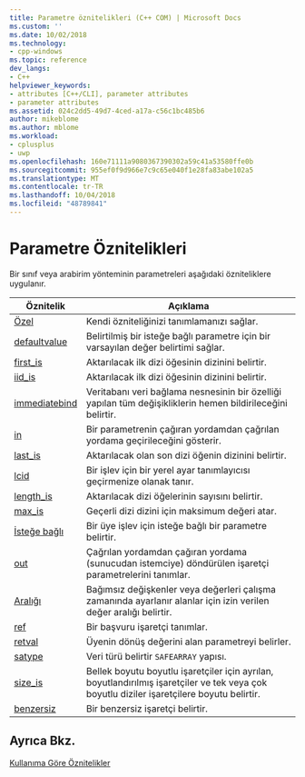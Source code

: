 ```yaml
---
title: Parametre öznitelikleri (C++ COM) | Microsoft Docs
ms.custom: ''
ms.date: 10/02/2018
ms.technology:
- cpp-windows
ms.topic: reference
dev_langs:
- C++
helpviewer_keywords:
- attributes [C++/CLI], parameter attributes
- parameter attributes
ms.assetid: 024c2dd5-49d7-4ced-a17a-c56c1bc485b6
author: mikeblome
ms.author: mblome
ms.workload:
- cplusplus
- uwp
ms.openlocfilehash: 160e71111a9080367390302a59c41a53580ffe0b
ms.sourcegitcommit: 955ef0f9d966e7c9c65e040f1e28fa83abe102a5
ms.translationtype: MT
ms.contentlocale: tr-TR
ms.lasthandoff: 10/04/2018
ms.locfileid: "48789841"
---
```

# <a name="parameter-attributes"></a>Parametre Öznitelikleri

Bir sınıf veya arabirim yönteminin parametreleri aşağıdaki özniteliklere uygulanır.

|Öznitelik|Açıklama|
|---------------|-----------------|
|[Özel](custom-cpp.md)|Kendi özniteliğinizi tanımlamanızı sağlar.|
|[defaultvalue](defaultvalue.md)|Belirtilmiş bir isteğe bağlı parametre için bir varsayılan değer belirtimi sağlar.|
|[first_is](first-is.md)|Aktarılacak ilk dizi öğesinin dizinini belirtir.|
|[iid_is](iid-is.md)|Aktarılacak ilk dizi öğesinin dizinini belirtir.|
|[immediatebind](immediatebind.md)|Veritabanı veri bağlama nesnesinin bir özelliği yapılan tüm değişikliklerin hemen bildirileceğini belirtir.|
|[in](in-cpp.md)|Bir parametrenin çağıran yordamdan çağrılan yordama geçirileceğini gösterir.|
|[last_is](last-is.md)|Aktarılacak olan son dizi öğenin dizinini belirtir.|
|[lcid](lcid.md)|Bir işlev için bir yerel ayar tanımlayıcısı geçirmenize olanak tanır.|
|[length_is](length-is.md)|Aktarılacak dizi öğelerinin sayısını belirtir.|
|[max_is](max-is.md)|Geçerli dizi dizini için maksimum değeri atar.|
|[İsteğe bağlı](optional-cpp.md)|Bir üye işlev için isteğe bağlı bir parametre belirtir.|
|[out](out-cpp.md)|Çağrılan yordamdan çağıran yordama (sunucudan istemciye) döndürülen işaretçi parametrelerini tanımlar.|
|[Aralığı](range-cpp.md)|Bağımsız değişkenler veya değerleri çalışma zamanında ayarlanır alanlar için izin verilen değer aralığı belirtir.|
|[ref](ref-cpp.md)|Bir başvuru işaretçi tanımlar.|
|[retval](retval.md)|Üyenin dönüş değerini alan parametreyi belirler.|
|[satype](satype.md)|Veri türü belirtir `SAFEARRAY` yapısı.|
|[size_is](size-is.md)|Bellek boyutu boyutlu işaretçiler için ayrılan, boyutlandırılmış işaretçiler ve tek veya çok boyutlu diziler işaretçilere boyutu belirtir.|
|[benzersiz](unique-cpp.md)|Bir benzersiz işaretçi belirtir.|

## <a name="see-also"></a>Ayrıca Bkz.

[Kullanıma Göre Öznitelikler](attributes-by-usage.md)